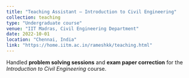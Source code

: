 ```yaml
---
title: "Teaching Assistant – Introduction to Civil Engineering"
collection: teaching
type: "Undergraduate course"
venue: "IIT Madras, Civil Engineering Department"
date: 2022-10-01
location: "Chennai, India"
link: "https://home.iitm.ac.in/rameshkk/teaching.html"
---
```


Handled **problem solving sessions** and **exam paper correction** for the *Introduction to Civil Engineering* course.

